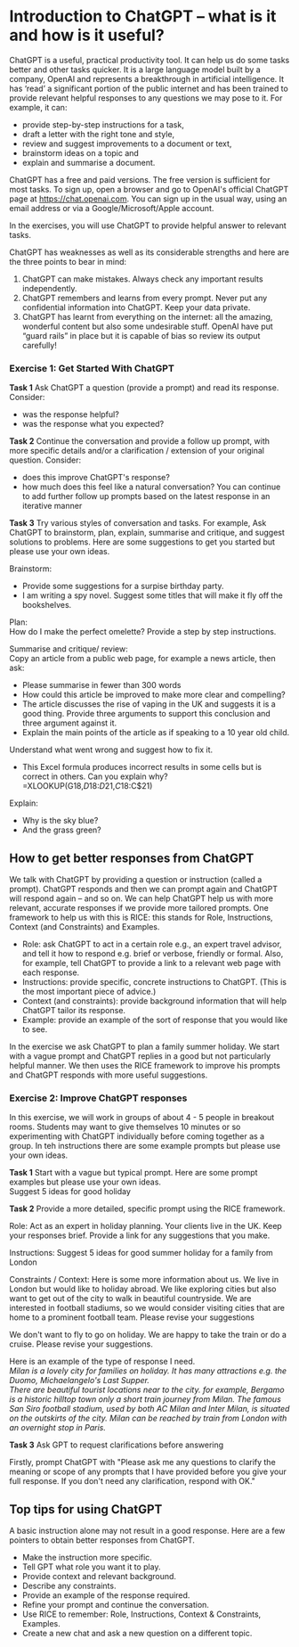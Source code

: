 # Introduction to ChatGPT – what is it and how is it useful?

ChatGPT is a useful, practical productivity tool. It can help us do some tasks better and other tasks quicker.  It is a large language model built by a company, OpenAI and represents a breakthrough in artificial intelligence. It has ‘read’ a significant portion of the public internet and has been trained to provide relevant helpful responses to any questions we may pose to it.  For example, it can:
* provide step-by-step instructions for a task,
* draft a letter with the right tone and style,
* review and suggest improvements to a document or text,
* brainstorm ideas on a topic and
* explain and summarise a document.

ChatGPT has a free and paid versions.  The free version is sufficient for most tasks. To sign up, open a browser and go to OpenAI's official ChatGPT page at  https://chat.openai.com. You can sign up in the usual way, using an email address or via a Google/Microsoft/Apple account.

In the exercises, you will use ChatGPT to provide helpful answer to relevant tasks.

ChatGPT has weaknesses as well as its considerable strengths and here are the three points to bear in mind:
1. ChatGPT can make mistakes. Always check any important results independently.
2. ChatGPT remembers and learns from every prompt. Never put any confidential information into ChatGPT. Keep your data private.
3. ChatGPT has learnt from everything on the internet: all the amazing, wonderful content but also some undesirable stuff. OpenAI have put “guard rails” in place but it is capable of bias so review its output carefully!

### Exercise 1: Get Started With ChatGPT

**Task 1**
Ask ChatGPT a question (provide a prompt) and read its response.  Consider:
* was the response helpful?  
* was the response what you expected?

**Task 2**
Continue the conversation and provide a follow up prompt, with more specific details and/or  a clarification / extension of your original question.  Consider:
* does this improve ChatGPT's response?
* how much does this feel like a natural conversation?
You  can continue to add further follow up prompts based on the latest response in an iterative manner

**Task 3**  Try various styles of conversation and tasks.  For example, Ask ChatGPT to brainstorm, plan, explain, summarise and critique, and suggest solutions to problems. Here are some suggestions to get you started but please use your own ideas.

Brainstorm: 
* Provide some suggestions for a surpise birthday party.  
* I am writing a spy novel. Suggest some titles that will make it fly off the bookshelves. 

Plan:  
How do I make the perfect omelette?  Provide a step by step instructions.

Summarise and critique/ review:   
Copy an article from a public web page, for example a news article, then ask:  
* Please summarise in fewer than 300 words
* How could this article be improved to make more clear and compelling?
* The article discusses the rise of vaping in the UK and suggests it is a good thing.  Provide three arguments to support this conclusion and three argument against it.
* Explain the main points of the article as if speaking to a 10 year old child.

Understand what went wrong and suggest how to fix it.  
* This Excel formula produces incorrect results in some cells but is correct in others.  Can you explain why?  
=XLOOKUP(G18,$D$18:$D$21,$C18:$C$21)  

Explain:  
* Why is the sky blue?  
* And the grass green?


## How to get better responses from ChatGPT

We talk with ChatGPT by providing a question or instruction (called a prompt). ChatGPT responds and then we can prompt again and ChatGPT will respond again – and so on.  We can help ChatGPT help us with more relevant, accurate responses if we provide more tailored prompts. One framework to help us with this is RICE: this stands for Role, Instructions, Context (and Constraints) and Examples. 
* Role: ask ChatGPT to act in a certain role e.g., an expert travel advisor, and tell it how to respond e.g. brief or verbose, friendly or formal. Also, for example, tell ChatGPT to provide a link to a relevant web page with each response.
* Instructions: provide specific, concrete instructions to ChatGPT. (This is the most important piece of advice.)
* Context (and constraints): provide background information that will help ChatGPT tailor its response.
* Example: provide an example of the sort of response that you would like to see. 

In the exercise we ask ChatGPT to plan a family summer holiday.  We start with a vague prompt and ChatGPT replies in a good but not particularly helpful manner. We then uses the RICE framework to improve his prompts and ChatGPT responds with more useful suggestions.



### Exercise 2: Improve ChatGPT responses

In this exercise, we will work in groups of about 4 - 5 people in breakout rooms.   Students may want to give themselves 10 minutes or so experimenting with ChatGPT individually before coming together as a group.  In teh instructions there are some example prompts but please use your own ideas. 

**Task 1** Start with a vague but typical prompt. Here are some prompt examples but please use your own ideas.  
Suggest 5 ideas for good holiday

**Task  2** Provide a more detailed, specific prompt using the RICE framework.

Role: Act as an expert in holiday planning.  Your clients live in the UK.  Keep your responses brief. Provide a link for any suggestions that you make.

Instructions: Suggest 5 ideas for good summer holiday for a family from London

Constraints / Context:  Here is some more information about us. We live in London but would like to holiday abroad. We like exploring cities but also want to get out of the city to walk in beautiful countryside. We are interested in football stadiums, so we would consider visiting cities that are home to a prominent football team. Please revise your suggestions

We don't want to fly to go on holiday.  We are happy to take the train or do a cruise.   Please revise your suggestions.

Here is an example of the type of response I need.  
*Milan is a lovely city for families on holiday.  It has many attractions e.g. the Duomo, Michaelangelo's Last Supper.  
There are beautiful tourist locations near to the city. for example, Bergamo is a historic hilltop town only a short train journey from Milan.  The famous San Siro football stadium, used by both AC Milan and Inter Milan, is situated on the outskirts of the city.
Milan can be reached by train from London with an overnight stop in Paris.*  

**Task  3** Ask GPT to request clarifications before answering

Firstly, prompt ChatGPT with "Please ask me any questions to clarify the meaning or scope of any prompts that I have provided before you give your full response.  If you don't need any clarification, respond with OK."

## Top tips for using ChatGPT

A basic instruction alone may not result in a good response.  Here are a few pointers to obtain better responses from ChatGPT.

* Make the instruction more specific.
* Tell GPT what role you want it to play.
* Provide context and relevant background.
* Describe any constraints.
* Provide an example of the response required.
* Refine your prompt and continue the conversation.
* Use RICE to remember: Role, Instructions, Context & Constraints, Examples.
* Create a new chat and ask a new question on a different topic.